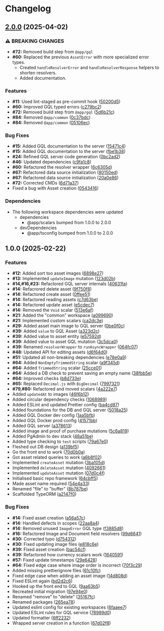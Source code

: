 # Changelog

## [2.0.0](https://github.com/jens1101/asset-register/compare/gql-v1.0.0...gql-v2.0.0) (2025-04-02)


### ⚠ BREAKING CHANGES

* **#72:** Removed build step from `@app/gql`
* **#60:** Replaced the previous `AssetError` with more specialized error types.
    - Created `handleResolverError` and `handleResolverResponse` helpers to shorten resolvers.
    - Added documentation.

### Features

* **#11:** Used lint-staged as pre-commit hook ([50200d5](https://github.com/jens1101/asset-register/commit/50200d59a04228a145801baf01f8f833f87a84b1))
* **#60:** Improved GQL typed errors ([c279bc2](https://github.com/jens1101/asset-register/commit/c279bc29825cc4e3ac9740a884972bcae8579498))
* **#72:** Removed build step from `@app/gql` ([5d6b21c](https://github.com/jens1101/asset-register/commit/5d6b21cf9bc274943d758e4394c96d1eebbd6ccd))
* **#84:** Removed `@app/common` ([0c37bdc](https://github.com/jens1101/asset-register/commit/0c37bdc112ee75ea8a3dd5add6ea3be5f9514448))
* **#84:** Removed `@app/common` ([05106ec](https://github.com/jens1101/asset-register/commit/05106ece02a2bb1d87162f51b5cd146ee1934703))


### Bug Fixes

* **#15:** Added GQL documentation to the server ([15471c4](https://github.com/jens1101/asset-register/commit/15471c4fbaee36d7b217b96149d44c5e2c7c3c7b))
* **#15:** Added GQL documentation to the server ([fbe1b38](https://github.com/jens1101/asset-register/commit/fbe1b38c4e782a2e6461c52139b3589c7ce3db63))
* **#24:** Refined GQL server code generation ([0bc2ad2](https://github.com/jens1101/asset-register/commit/0bc2ad208ed665d75abee5f30ebd971ce7f93382))
* **#46:** Updated dependencies ([c9fa1c8](https://github.com/jens1101/asset-register/commit/c9fa1c80ff73a49f5bfaf65230c5c1c54b844145))
* **#60:** Refactored the resolver wrapper ([6c6305d](https://github.com/jens1101/asset-register/commit/6c6305dbf4b0807cd3dd4d27e7121376aea28ea8))
* **#67:** Refactored data source initialization ([80150ed](https://github.com/jens1101/asset-register/commit/80150edf7407f53da25a887e84bd7ee412647174))
* **#67:** Refactored data source initialization ([20a0e86](https://github.com/jens1101/asset-register/commit/20a0e869ce52d1fecb7b9d9a4163e8da61f1d0fb))
* **#72:** Corrected CMDs ([6d71a37](https://github.com/jens1101/asset-register/commit/6d71a37e0f145a5665626c4017f51c35c65a2789))
* Fixed a bug with Asset creation ([0543416](https://github.com/jens1101/asset-register/commit/0543416821e1fdc3b11be66b8088dbdb4ce2bddb))


### Dependencies

* The following workspace dependencies were updated
  * dependencies
    * @app/scalars bumped from 1.0.0 to 2.0.0
  * devDependencies
    * @app/tsconfig bumped from 1.0.0 to 2.0.0

## 1.0.0 (2025-02-22)


### Features

* **#12:** Added sort too asset images ([6898e27](https://github.com/jens1101/asset-register/commit/6898e27952f8a7a1320520de4128784d3f3656b5))
* **#13:** Implemented `updateImage` mutation ([123d02b](https://github.com/jens1101/asset-register/commit/123d02b98a576a0e46b5f8deda3d815bbcbad38d))
* **#14,#16,#23:** Refactored GQL server internals ([40631fa](https://github.com/jens1101/asset-register/commit/40631fa1a52bcabca25b71d246315cd550ae0e61))
* **#14:** Refacrored delete asset ([9f750f8](https://github.com/jens1101/asset-register/commit/9f750f885f7eaab52be6dea4a37b43e01574bbcc))
* **#14:** Refactored create asset ([0ffee51](https://github.com/jens1101/asset-register/commit/0ffee51af5b6b03a6a89aafa080cb27df0fc72a1))
* **#14:** Refactored reading assets ([c7d63be](https://github.com/jens1101/asset-register/commit/c7d63be3747f6f4c0a81ccdae8f23b2e722da5c4))
* **#14:** Refactored update asset ([e5cdec7](https://github.com/jens1101/asset-register/commit/e5cdec706222375e05bb0578008307dc7d25c04c))
* **#14:** Removed the `Void` scalar ([513e6af](https://github.com/jens1101/asset-register/commit/513e6af855c382fa6f0f0bdcd38d93bd9ccd1e3d))
* **#21:** Added the "common" workspace ([a099690](https://github.com/jens1101/asset-register/commit/a099690e48ab82e24ba83529fb1f3e82d91700b1))
* **#21:** Implemented custom scalars ([ca2dc3e](https://github.com/jens1101/asset-register/commit/ca2dc3e1935d2e86680fed88c0f5c80e3acfa610))
* **#29:** Added asset main image to GQL server ([0be0f0c](https://github.com/jens1101/asset-register/commit/0be0f0c70b5eb343cb1088e0deba71b75436850e))
* **#39:** Added `value` to GQL Asset ([a323d2c](https://github.com/jens1101/asset-register/commit/a323d2c997bf6f19b4f9f3f053cf2741422eab4e))
* **#39:** Added value to asset entity ([e57592d](https://github.com/jens1101/asset-register/commit/e57592d801745fe075cd3dd017c8b9a404efcdf5))
* **#39:** Added value to asset GQL mutation ([3c5dca0](https://github.com/jens1101/asset-register/commit/3c5dca0fa8748ed7a9d62d4d88e4a6998586bd86))
* **#39:** Renamed `resolverWrapper` to `runAsyncWrapper` ([064fc07](https://github.com/jens1101/asset-register/commit/064fc07c7041dc258a001e0a5fd18d1726a25feb))
* **#48:** Updated API for editing assets ([d6f64d0](https://github.com/jens1101/asset-register/commit/d6f64d03f09f8c83cc4e01e5dd4de32a79542c2e))
* **#51:** Updated all non-breaking dependencies ([e78e0a9](https://github.com/jens1101/asset-register/commit/e78e0a998ab0ce5ac7dba0712489b0711d4344ec))
* **#64:** Added `NonEmptyTrimmedString` scalar ([a9f345d](https://github.com/jens1101/asset-register/commit/a9f345d300462ee70927bd36d434d73db016fbb5))
* **#64:** Added `TrimmedString` scalar ([25cce01](https://github.com/jens1101/asset-register/commit/25cce01ad534b11b3250fead0eae91639824e922))
* **#64:** Added a DB check to prevent saving an empty name ([38fbb5e](https://github.com/jens1101/asset-register/commit/38fbb5e5f4565f8718a9eafa9f0afc6db179fc28))
* **#64:** Improved checks ([b8d733e](https://github.com/jens1101/asset-register/commit/b8d733e8ee72dad5fdb179d73253dddad9a9e8fd))
* **#65:** Replaced `Decimal.js` with `BigDecimal` ([7997321](https://github.com/jens1101/asset-register/commit/79973216765253474c5dec2323987b13a4502d96))
* **#79,#80:** Refactored and moved scalars ([4a222e7](https://github.com/jens1101/asset-register/commit/4a222e71e8e147653cacab16f8ec660205bc494b))
* Added `updatedAt` to images ([46f6b12](https://github.com/jens1101/asset-register/commit/46f6b124a410feccc971cf0a0a280a440f592b84))
* Added circular dependency checks ([1068989](https://github.com/jens1101/asset-register/commit/1068989b36b6b2c4eb646d68563e1d3fdac64c15))
* Added ESLint and updated Prettier config ([ba4cd87](https://github.com/jens1101/asset-register/commit/ba4cd87df53e9efeb14039bc6f0f73e5ac7d50b7))
* Added foundations for the DB and GQL server ([5018a25](https://github.com/jens1101/asset-register/commit/5018a25c46d25680828d1a96b7470e09301b3c1a))
* Added GQL Docker dev config ([1aa5bfb](https://github.com/jens1101/asset-register/commit/1aa5bfb2ede52bd8b85559aa331be139a3520b95))
* Added GQL Docker prod config ([41571bb](https://github.com/jens1101/asset-register/commit/41571bb50470391b8b46e9bff99002f4061cabf8))
* Added GQL server ([a378613](https://github.com/jens1101/asset-register/commit/a37861392aaa937ac85c1daf0f66a575d1803344))
* Added image and proof of purchase mutations ([5c6a819](https://github.com/jens1101/asset-register/commit/5c6a8195cc1958ec6c8e35bc3ce923b76e88907b))
* Added PgAdmin to dev stack ([48a51be](https://github.com/jens1101/asset-register/commit/48a51be89d0f5780bd195331b8f0174898b015aa))
* Added type checking to `test` scripts ([79a67e0](https://github.com/jens1101/asset-register/commit/79a67e0d34c4c5d3366b508e2244cd0e9abd294b))
* Fleshed out DB design ([a139bf5](https://github.com/jens1101/asset-register/commit/a139bf5accc7ad8d4301cc5a10790e75bfaabd82))
* Go the front end to work ([70d0b0a](https://github.com/jens1101/asset-register/commit/70d0b0ab05ba049622c56975a8c229866dc696f6))
* Got asset related queries to work ([a6b8f02](https://github.com/jens1101/asset-register/commit/a6b8f02fa439044a432f2d85b241735ca3bb480d))
* Implemented `createAsset` mutation ([3ba105d](https://github.com/jens1101/asset-register/commit/3ba105dbc6413f86798782d76510a7edc0d58531))
* Implemented `deleteAsset` mutation ([4092661](https://github.com/jens1101/asset-register/commit/4092661d373807bb29927532749de5b7f834743b))
* Implemented `updateAsset` mutation ([07d0c4f](https://github.com/jens1101/asset-register/commit/07d0c4ff7e8c60c9e7d934e2792c7495120b551b))
* Initialised basic repo framework ([64cbff5](https://github.com/jens1101/asset-register/commit/64cbff573f899cc2819f2f548035616e87ec0820))
* Made asset name required ([54e4a33](https://github.com/jens1101/asset-register/commit/54e4a338528e0a9f763bed3c6eb2e18b17158979))
* Renamed "file" to "buffer" ([8b787be](https://github.com/jens1101/asset-register/commit/8b787be23f1dde164af938c76435483047255a55))
* Scaffolded TypeORM ([a2147f0](https://github.com/jens1101/asset-register/commit/a2147f0a882a54acb68b4738200ef6def4cc8323))


### Bug Fixes

* **#14:** Fixed asset creation ([a56a57c](https://github.com/jens1101/asset-register/commit/a56a57cd5397d8130c8df7dbf40d4faf32d6291b))
* **#14:** Handled defects in scopes ([22aa8a4](https://github.com/jens1101/asset-register/commit/22aa8a48cdf2d1915ef78f6568034ef8d3cd689c))
* **#14:** Removed unused `ImageError` GQL type ([f3885d8](https://github.com/jens1101/asset-register/commit/f3885d8184da2453a5dd2c5b094882e450536b35))
* **#16:** Refactored Image and Document field resolvers ([99d6641](https://github.com/jens1101/asset-register/commit/99d6641bde7c4400b01734a09359b289f4b58caa))
* **#30:** Corrected typo ([d754312](https://github.com/jens1101/asset-register/commit/d75431282ca877b66ad8753e7499a4fd53f13d4a))
* **#30:** Fixed updating image files ([e818c6e](https://github.com/jens1101/asset-register/commit/e818c6e5c2f934986b19368db3c873aff44ff05b))
* **#39:** Fixed asset creation ([bac54cf](https://github.com/jens1101/asset-register/commit/bac54cfec50ce886f5ea90f9cf44534e833ad9dd))
* **#39:** Refactored how currency scalars work ([1640591](https://github.com/jens1101/asset-register/commit/16405910e329210012f94f622a5fc720aeea43fa))
* **#57:** Fixed update timestamps ([29e6428](https://github.com/jens1101/asset-register/commit/29e64289f951d599701e35c7c166db8272564eae))
* **#64:** Fixed edge case where image order is incorrect ([70f3c29](https://github.com/jens1101/asset-register/commit/70f3c293e395f205af50bd2f440e13ae7811f806))
* Added missing prettierignore files ([61c10fc](https://github.com/jens1101/asset-register/commit/61c10fc736825e50c98511146973a70cddd99f37))
* Fixed edge case when adding an asset image ([14d808d](https://github.com/jens1101/asset-register/commit/14d808dcbde66430f0b3722010e9d3b69f815c30))
* Fixed ESLint again ([bd2d2c6](https://github.com/jens1101/asset-register/commit/bd2d2c64912546d7be615232966b2531052e1616))
* Hooked up the front end to GQL ([9aa63b5](https://github.com/jens1101/asset-register/commit/9aa63b54998b08f6380c448324775a0cce8c4131))
* Recreated initial migration ([97e94e0](https://github.com/jens1101/asset-register/commit/97e94e006d27ac3bfc390922816d9f1de3dabd38))
* Renamed "remove" to "delete" ([35167fc](https://github.com/jens1101/asset-register/commit/35167fcd8a84be443ab82b0814fe0b3e2b0ef1b7))
* Renamed packages ([265ea78](https://github.com/jens1101/asset-register/commit/265ea781907997654e93783f7ecf584ed27299ee))
* Updated eslint config for existing workspaces ([6faaee7](https://github.com/jens1101/asset-register/commit/6faaee7046e62ae6e0210ecb964940e1f08a5c87))
* Updated ESLint rules for GQL service ([78989d0](https://github.com/jens1101/asset-register/commit/78989d00dcb6bb87df39aa61224d5de1678712c5))
* Updated formatter ([6ff2232](https://github.com/jens1101/asset-register/commit/6ff22325db3385c96de305c02218be34676f24fe))
* Wrapped server creation in a function ([67d02f8](https://github.com/jens1101/asset-register/commit/67d02f830e9c6b83ebaf14c1734082dbe4f066f7))
